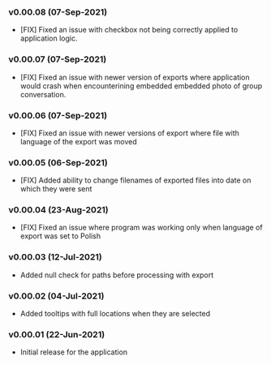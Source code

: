 ### v0.00.08 (07-Sep-2021) 
- [FIX] Fixed an issue with checkbox not being correctly applied to application logic.

### v0.00.07 (07-Sep-2021) 
- [FIX] Fixed an issue with newer version of exports where application would crash when encounterining embedded embedded photo of group conversation.

### v0.00.06 (07-Sep-2021) 
- [FIX] Fixed an issue with newer versions of export where file with language of the export was moved

### v0.00.05 (06-Sep-2021)

- [FIX] Added ability to change filenames of exported files into date on which they were sent

### v0.00.04 (23-Aug-2021)

- [FIX] Fixed an issue where program was working only when language of export was set to Polish

### v0.00.03 (12-Jul-2021)

- Added null check for paths before processing with export

### v0.00.02 (04-Jul-2021)

- Added tooltips with full locations when they are selected

### v0.00.01 (22-Jun-2021)

- Initial release for the application

